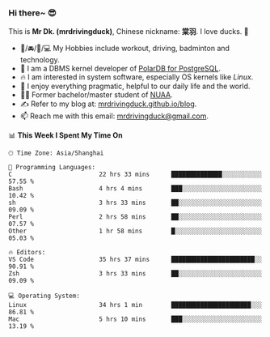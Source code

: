 ### Hi there~ 😎

This is **Mr Dk. (mrdrivingduck)**, Chinese nickname: **棠羽**. I love ducks. 🦆

- 💪/🚘/🏸/💻 My Hobbies include workout, driving, badminton and technology.
- 🍊 I am a DBMS kernel developer of [PolarDB for PostgreSQL](https://github.com/ApsaraDB/PolarDB-for-PostgreSQL).
- 🔥 I am interested in system software, especially OS kernels like *Linux*.
- 🔧 I enjoy everything pragmatic, helpful to our daily life and the world.
- 👨‍🎓 Former bachelor/master student of [NUAA](https://en.wikipedia.org/wiki/Nanjing_University_of_Aeronautics_and_Astronautics).
- ✍ Refer to my blog at: [mrdrivingduck.github.io/blog](https://mrdrivingduck.github.io/blog/).
- 📫 Reach me with this email: [mrdrivingduck@gmail.com](mailto:mrdrivingduck@gmail.com).

<!--START_SECTION:waka-->
📊 **This Week I Spent My Time On** 

```text
🕑︎ Time Zone: Asia/Shanghai

💬 Programming Languages: 
C                        22 hrs 33 mins      ██████████████░░░░░░░░░░░   57.55 % 
Bash                     4 hrs 4 mins        ███░░░░░░░░░░░░░░░░░░░░░░   10.42 % 
sh                       3 hrs 33 mins       ██░░░░░░░░░░░░░░░░░░░░░░░   09.09 % 
Perl                     2 hrs 58 mins       ██░░░░░░░░░░░░░░░░░░░░░░░   07.57 % 
Other                    1 hr 58 mins        █░░░░░░░░░░░░░░░░░░░░░░░░   05.03 % 

🔥 Editors: 
VS Code                  35 hrs 37 mins      ███████████████████████░░   90.91 % 
Zsh                      3 hrs 33 mins       ██░░░░░░░░░░░░░░░░░░░░░░░   09.09 % 

💻 Operating System: 
Linux                    34 hrs 1 min        ██████████████████████░░░   86.81 % 
Mac                      5 hrs 10 mins       ███░░░░░░░░░░░░░░░░░░░░░░   13.19 % 
```


<!--END_SECTION:waka-->

<!-- ![Mr Dk.'s GitHub Stats](https://github-readme-stats.vercel.app/api?username=mrdrivingduck&count_private&show_icons=true&theme=buefy) -->

<!-- ![Most Used Languages](https://github-readme-stats.vercel.app/api/top-langs/?username=mrdrivingduck&exclude_repo=mips32-CPU,snort-tcp-socket&theme=buefy&layout=compact&langs_count=10) -->


<!--
**mrdrivingduck/mrdrivingduck** is a ✨ _special_ ✨ repository because its `README.md` (this file) appears on your GitHub profile.

Here are some ideas to get you started:

- 🔭 I’m currently working on ...
- 🌱 I’m currently learning ...
- 👯 I’m looking to collaborate on ...
- 🤔 I’m looking for help with ...
- 💬 Ask me about ...
- 📫 How to reach me: ...
- 😄 Pronouns: ...
- ⚡ Fun fact: ...
-->

